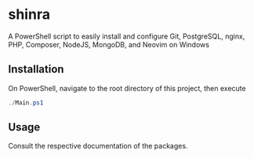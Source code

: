# shinra
A PowerShell script to easily install and configure Git, PostgreSQL, nginx, PHP, Composer, NodeJS, MongoDB, and Neovim on Windows

## Installation
On PowerShell, navigate to the root directory of this project, then execute
```powershell
./Main.ps1
```

## Usage
Consult the respective documentation of the packages.
